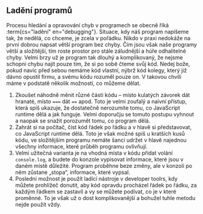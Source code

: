 ## Ladění programů

Procesu hledání a opravování chyb v programech se obecně říká :term{cs="ladění" en="debugging"}. 
Situace, kdy náš program napíšeme tak, že nedělá, co chceme, je zcela v pořádku. Nikdo v praxi nedokáže na první dobrou napsat větší program bez chyby. Čím jsou však naše programy větší a složitější, tím roste prostor pro stále záludnější a húře odhalitelné chyby. Velmi brzy už je program tak dlouhý a komplikovaný, že nejsme schopni chybu najít pouze tím, že si po sobě čteme svůj kód. Nedej bože, pokud navíc před sebou nemáme kód vlastní, nýbrž kód kolegy, který již dávno opustil firmu, a svému kódu rozuměl pouze on. V takovou chvíli máme v podstatě několik možností, co můžeme dělat. 

1. Zkoušet náhodně měnit různé části kódu – místo kulatých závorek dát hranaté, místo `===` dát `==` apod. Toto je velmi zoufalý a naivní přístup, která spíš ukazuje, že dostatečně nerozumíte tomu, co JavaScript runtime dělá a jak funguje. Velmi doporučju se tomuto postupu vyhnout a naopak se snažit porozumět tomu, co program dělá. 
1. Zahrát si na počítač, číst kód řádek po řádku a v hlavě si představovat, co JavaScript runtime dělá. Toto je však možné spíš u kratších kusů kódu, ve složitějším programu nemáte šanci udržet v hlavě najednou všechny informace, které průběh programu ovlivňují. 
1. Velmi užitečná varianta je na vhodná místa v kódu přidat volání `console.log`, a budete do konzole vypisovat informace, které jsou v daném místě důležité. Program proběhne beze změny, ale v konzoli po něm zůstane „stopa“, informace, které vypsal. 
1. Poslední možnost je použít ladící nástroje v developer toolrs, kdy můžete prohlížeč donutit, aby kód opravdu procházel řádek po řádku, za každým řádkem se zastavil a vy se můžete podívat, co je v které proměnné. To je však už o dost komplikovanější a bohužel tuhle metodu nejde použít vždy.

